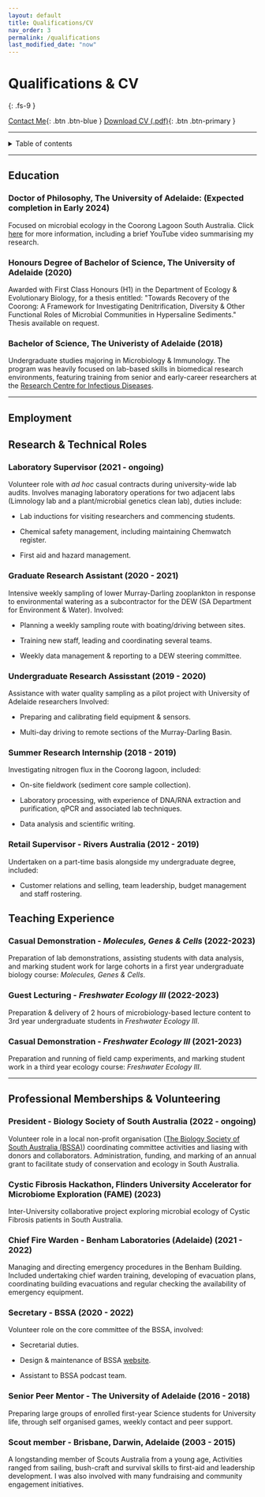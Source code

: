 ```yaml
---
layout: default
title: Qualifications/CV
nav_order: 3
permalink: /qualifications
last_modified_date: "now"
---
```


# Qualifications & CV
{: .fs-9 }

[Contact Me](mailto:christopher.keneally@adelaide.edu.au){: .btn .btn-blue } 
[Download CV (.pdf)](https://cckeneally.github.io/pdfs/cckeneally_cv.pdf){: .btn .btn-primary }

------------------------------------------------------------------------

<details closed markdown="block">
  <summary>
    Table of contents
  </summary>
  {: .text-delta }
1. TOC
{:toc}
</details>

------------------------------------------------------------------------

## Education

### Doctor of Philosophy, The University of Adelaide: (Expected completion in Early 2024)

Focused on microbial ecology in the Coorong Lagoon South Australia. Click [here](/research.html) for more information, including a brief YouTube video summarising my research.

### Honours Degree of Bachelor of Science, The University of Adelaide (2020)

Awarded with First Class Honours (H1) in the Department of Ecology & Evolutionary Biology, for a thesis entitled: "Towards Recovery of the Coorong: A Framework for Investigating Denitrification, Diversity & Other Functional Roles of Microbial Communities in Hypersaline Sediments." Thesis available on request.

### Bachelor of Science, The Univeristy of Adelaide (2018)

Undergraduate studies majoring in Microbiology & Immunology. The program was heavily focused on lab-based skills in biomedical research environments, featuring training from senior and early-career researchers at the [Research Centre for Infectious Diseases](https://set.adelaide.edu.au/research-centre-for-infectious-diseases/).

------------------------------------------------------------------------

## Employment

## Research & Technical Roles

### Laboratory Supervisor (2021 - ongoing)

Volunteer role with *ad hoc* casual contracts during university-wide lab audits. Involves managing laboratory operations for two adjacent labs (Limnology lab and a plant/microbial genetics clean lab), duties include:

-   Lab inductions for visiting researchers and commencing students.

-   Chemical safety management, including maintaining Chemwatch register.

-   First aid and hazard management.

### Graduate Research Assistant (2020 - 2021)

Intensive weekly sampling of lower Murray-Darling zooplankton in response to environmental watering as a
subcontractor for the DEW (SA Department for Environment & Water).
Involved:
-   Planning a weekly sampling route with boating/driving between sites.

-   Training new staff, leading and coordinating several teams.

-   Weekly data management & reporting to a DEW steering committee. 

### Undergraduate Research Assisstant (2019 - 2020)

Assistance with water quality sampling as a pilot project with University of Adelaide researchers
Involved:
-   Preparing and calibrating field equipment & sensors.

-   Multi-day driving to remote sections of the Murray-Darling Basin.

### Summer Research Internship (2018 - 2019)

Investigating nitrogen flux in the Coorong lagoon, included:
-   On-site fieldwork (sediment core sample collection).

-   Laboratory processing, with experience of DNA/RNA extraction and purification, qPCR and associated lab techniques.

-   Data analysis and scientific writing.

### Retail Supervisor - Rivers Australia (2012 - 2019)

Undertaken on a part-time basis alongside my undergraduate degree, included:
-   Customer relations and selling, team leadership, budget management and staff rostering.

## Teaching Experience

### Casual Demonstration - *Molecules, Genes & Cells* (2022-2023)

Preparation of lab demonstrations, assisting students with data analysis, and marking student work for large cohorts in a first year undergraduate biology course: *Molecules, Genes & Cells*.

### Guest Lecturing - *Freshwater Ecology III* (2022-2023)

Preparation & delivery of 2 hours of microbiology-based lecture content to 3rd year undergraduate students in *Freshwater Ecology III*.

### Casual Demonstration - *Freshwater Ecology III* (2021-2023)

Preparation and running of field camp experiments, and marking student work in a third year ecology course: *Freshwater Ecology III*.

------------------------------------------------------------------------

## Professional Memberships & Volunteering

### President - Biology Society of South Australia (2022 - ongoing)

Volunteer role in a local non-profit organisation ([The Biology Society of South Australia (BSSA)](https://biologysocietysa.com/index.html)) coordinating committee activities and liasing with donors and collaborators. 
Administration, funding, and marking of an annual grant to facilitate study of conservation and ecology in South Australia.

### Cystic Fibrosis Hackathon, Flinders University Accelerator for Microbiome Exploration (FAME) (2023)

Inter-University collaborative project exploring microbial ecology of Cystic Fibrosis patients in South Australia.

### Chief Fire Warden - Benham Laboratories (Adelaide) (2021 - 2022)

Managing and directing emergency procedures in the Benham Building. Included undertaking chief warden
training, developing of evacuation plans, coordinating building evacuations and regular checking the availability of emergency equipment.

### Secretary - BSSA (2020 - 2022)

Volunteer role on the core committee of the BSSA, involved:
-   Secretarial duties.

-   Design & maintenance of BSSA [website](https://biologysocietysa.com/index.html).

-   Assistant to BSSA podcast team.

### Senior Peer Mentor - The University of Adelaide (2016 - 2018)

Preparing large groups of enrolled first-year Science students for University life, through self organised games, weekly contact and peer support.

### Scout member - Brisbane, Darwin, Adelaide (2003 - 2015)

A longstanding member of Scouts Australia from a young age, Activities ranged from sailing, bush-craft and survival skills to first-aid and leadership development. I was also involved with many fundraising and community engagement initiatives.